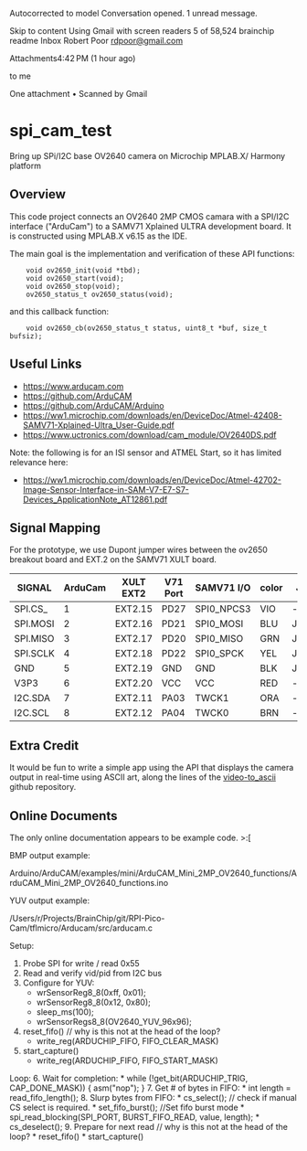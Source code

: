Autocorrected to model
Conversation opened. 1 unread message.

Skip to content
Using Gmail with screen readers
5 of 58,524
brainchip readme
Inbox
Robert Poor <rdpoor@gmail.com>

Attachments4:42 PM (1 hour ago)

to me

 One attachment  •  Scanned by Gmail


# spi_cam_test
Bring up SPi/I2C base OV2640 camera on Microchip MPLAB.X/ Harmony platform

## Overview

This code project connects an OV2640 2MP CMOS camara with a SPI/I2C interface
("ArduCam") to a SAMV71 Xplained ULTRA development board.  It is constructed
using MPLAB.X v6.15 as the IDE.

The main goal is the implementation and verification of these API functions:
```
    void ov2650_init(void *tbd);
    void ov2650_start(void);
    void ov2650_stop(void);
    ov2650_status_t ov2650_status(void);
```
and this callback function:
```
    void ov2650_cb(ov2650_status_t status, uint8_t *buf, size_t bufsiz);
```

## Useful Links

* https://www.arducam.com
* https://github.com/ArduCAM
* https://github.com/ArduCAM/Arduino
* https://ww1.microchip.com/downloads/en/DeviceDoc/Atmel-42408-SAMV71-Xplained-Ultra_User-Guide.pdf
* https://www.uctronics.com/download/cam_module/OV2640DS.pdf

Note: the following is for an ISI sensor and ATMEL Start, so it has limited
relevance here:

* https://ww1.microchip.com/downloads/en/DeviceDoc/Atmel-42702-Image-Sensor-Interface-in-SAM-V7-E7-S7-Devices_ApplicationNote_AT12861.pdf

## Signal Mapping

For the prototype, we use Dupont jumper wires between the ov2650 breakout board
and EXT.2 on the SAMV71 XULT board.

| SIGNAL     | ArduCam | XULT EXT2 | V71 Port| SAMV71 I/O | color | J506 |SPI|
| -----------| --------| --------- | ------- | ---------- | ----- | ---- |---|
| SPI.CS_    | 1       | EXT2.15   | PD27    | SPI0_NPCS3 | VIO   | -na- |   |
| SPI.MOSI   | 2       | EXT2.16   | PD21    | SPI0_MOSI  | BLU   |J506.4|YEL|
| SPI.MISO   | 3       | EXT2.17   | PD20    | SPI0_MISO  | GRN   |J506.1|BRN|
| SPI.SCLK   | 4       | EXT2.18   | PD22    | SPI0_SPCK  | YEL   |J506.3|ORA|
| GND        | 5       | EXT2.19   | GND     | GND        | BLK   |J506.6|BLK|
| V3P3       | 6       | EXT2.20   | VCC     | VCC        | RED   | -na- |   |
| I2C.SDA    | 7       | EXT2.11   | PA03    | TWCK1      | ORA   | -na- |   |
| I2C.SCL    | 8       | EXT2.12   | PA04    | TWCK0      | BRN   | -na- |   |

## Extra Credit

It would be fun to write a simple app using the API that displays the camera
output in real-time using ASCII art, along the lines of the
[video-to_ascii](https://github.com/joelibaceta/video-to-ascii/tree/master)
github repository.

## Online Documents

The only online documentation appears to be example code.  >:[

BMP output example:

Arduino/ArduCAM/examples/mini/ArduCAM_Mini_2MP_OV2640_functions/ArduCAM_Mini_2MP_OV2640_functions.ino

YUV output example:

/Users/r/Projects/BrainChip/git/RPI-Pico-Cam/tflmicro/Arducam/src/arducam.c

Setup:

1. Probe SPI for write / read 0x55
2. Read and verify vid/pid from I2C bus
3. Configure for YUV:
    * wrSensorReg8_8(0xff, 0x01);
    * wrSensorReg8_8(0x12, 0x80);
    * sleep_ms(100);
    * wrSensorRegs8_8(OV2640_YUV_96x96);
4. reset_fifo() // why is this not at the head of the loop?
    * write_reg(ARDUCHIP_FIFO, FIFO_CLEAR_MASK)
5. start_capture()
    * write_reg(ARDUCHIP_FIFO, FIFO_START_MASK)

Loop:
6. Wait for completion:
    * while (!get_bit(ARDUCHIP_TRIG, CAP_DONE_MASK)) { asm("nop"); }
7. Get # of bytes in FIFO:
    * int length = read_fifo_length();
8. Slurp bytes from FIFO:
    * cs_select();      // check if manual CS select is required.
    * set_fifo_burst(); //Set fifo burst mode
    * spi_read_blocking(SPI_PORT, BURST_FIFO_READ, value, length);
    * cs_deselect();
9. Prepare for next read // why is this not at the head of the loop?
    * reset_fifo()
    * start_capture()


